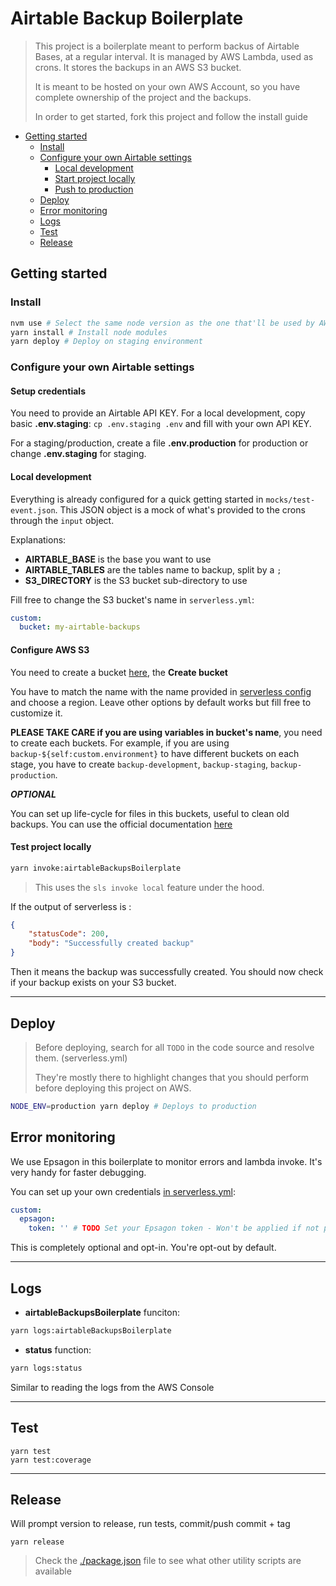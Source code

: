 # Airtable Backup Boilerplate

> This project is a boilerplate meant to perform backus of Airtable Bases, at a regular interval.
> It is managed by AWS Lambda, used as crons. It stores the backups in an AWS S3 bucket.
>
> It is meant to be hosted on your own AWS Account, so you have complete ownership of the project and the backups.
> 
> In order to get started, fork this project and follow the install guide 

<!-- toc -->

- [Getting started](#getting-started)
  * [Install](#install)
  * [Configure your own Airtable settings](#configure-your-own-airtable-settings)
    + [Local development](#local-development)
    + [Start project locally](#start-project-locally)
    + [Push to production](#push-to-production)
  * [Deploy](#deploy)
  * [Error monitoring](#error-monitoring)
  * [Logs](#logs)
  * [Test](#test)
  * [Release](#release)

<!-- tocstop -->

## Getting started

### Install

```bash
nvm use # Select the same node version as the one that'll be used by AWS (see .nvmrc) (optional)
yarn install # Install node modules
yarn deploy # Deploy on staging environment
```

### Configure your own Airtable settings
#### Setup credentials
You need to provide an Airtable API KEY.
For a local development, copy basic **.env.staging**: `cp .env.staging .env` and fill with your own API KEY.

For a staging/production, create a file **.env.production** for production or change **.env.staging** for staging.
#### Local development

Everything is already configured for a quick getting started in `mocks/test-event.json`. 
This JSON object is a mock of what's provided to the crons through the `input` object.

Explanations:

* **AIRTABLE_BASE** is the base you want to use
* **AIRTABLE_TABLES** are the tables name to backup, split by a `;`
* **S3_DIRECTORY** is the S3 bucket sub-directory to use

Fill free to change the S3 bucket's name in `serverless.yml`:
```yaml
custom:
  bucket: my-airtable-backups
```

#### Configure AWS S3
You need to create a bucket [here](https://console.aws.amazon.com/s3/home), the **Create bucket**

You have to match the name with the name provided in [serverless config](./serverless.yml) and choose a region. Leave other options by default works but fill free to customize it.

**PLEASE TAKE CARE if you are using variables in bucket's name**, you need to create each buckets. For example, if you are using `backup-${self:custom.environment}` to have different buckets on each stage, you have to create `backup-development`, `backup-staging`, `backup-production`.

_**OPTIONAL**_

You can set up life-cycle for files in this buckets, useful to clean old backups.
You can use the official documentation [here](https://docs.aws.amazon.com/AmazonS3/latest/user-guide/create-lifecycle.html)

#### Test project locally

```bash
yarn invoke:airtableBackupsBoilerplate
```

> This uses the `sls invoke local` feature under the hood.

If the output of serverless is :
```json
{
    "statusCode": 200,
    "body": "Successfully created backup"
}
```

Then it means the backup was successfully created. You should now check if your backup exists on your S3 bucket. 

---

## Deploy

> Before deploying, search for all `TODO` in the code source and resolve them. (serverless.yml)
>
> They're mostly there to highlight changes that you should perform before deploying this project on AWS.

```bash
NODE_ENV=production yarn deploy # Deploys to production
```

## Error monitoring

We use Epsagon in this boilerplate to monitor errors and lambda invoke. It's very handy for faster debugging.

You can set up your own credentials [in serverless.yml](./serverless.yml):
```yaml
custom:
  epsagon:
    token: '' # TODO Set your Epsagon token - Won't be applied if not provided
```

This is completely optional and opt-in. You're opt-out by default.

---

## Logs

- **airtableBackupsBoilerplate** funciton:
```bash
yarn logs:airtableBackupsBoilerplate
```

- **status** function:
```bash
yarn logs:status
```

Similar to reading the logs from the AWS Console

---

## Test

```
yarn test
yarn test:coverage
```

---

## Release

Will prompt version to release, run tests, commit/push commit + tag

```
yarn release
```


> Check the [./package.json](./package.json) file to see what other utility scripts are available
